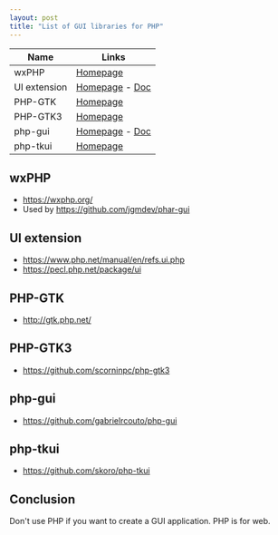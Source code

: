 ```yaml
---
layout: post
title: "List of GUI libraries for PHP"
---
```


| Name         | Links                                                                                                             |
|--------------|-------------------------------------------------------------------------------------------------------------------|
| wxPHP        | [Homepage](https://wxphp.org/)                                                                                    |
| UI extension | [Homepage](https://github.com/krakjoe/ui) - [Doc](https://www.php.net/manual/en/book.ui.php)                      |
| PHP-GTK      | [Homepage](http://gtk.php.net/)                                                                                   |
| PHP-GTK3     | [Homepage](https://github.com/scorninpc/php-gtk3)                                                                 |
| php-gui      | [Homepage](https://github.com/gabrielrcouto/php-gui) - [Doc](https://gabrielrcouto.github.io/php-gui/dist/#/home) |
| php-tkui     | [Homepage](https://github.com/skoro/php-tkui)                                                                     |

wxPHP
-----

- https://wxphp.org/
- Used by https://github.com/jgmdev/phar-gui


UI extension
------------

- https://www.php.net/manual/en/refs.ui.php
- https://pecl.php.net/package/ui

PHP-GTK
-------

- http://gtk.php.net/

PHP-GTK3
--------

- https://github.com/scorninpc/php-gtk3

php-gui
-------

- https://github.com/gabrielrcouto/php-gui

php-tkui
--------

- https://github.com/skoro/php-tkui

Conclusion
---------

Don't use PHP if you want to create a GUI application. PHP is for web.
